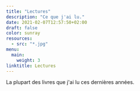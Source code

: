 ```yaml
---
title: "Lectures"
description: "Ce que j'ai lu."
date: 2021-02-07T12:57:50+02:00
draft: false
color: sunray
resources:
  - src: "*.jpg"
menu: 
  main:
    weight: 3
linktitle: Lectures
---
```


La plupart des livres que j'ai lu ces dernières années.
